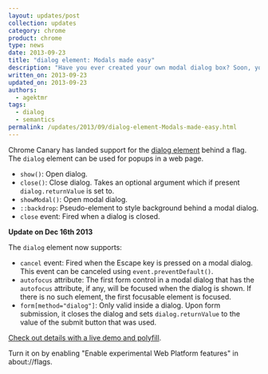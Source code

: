 ```yaml
---
layout: updates/post
collection: updates
category: chrome
product: chrome
type: news
date: 2013-09-23
title: "dialog element: Modals made easy"
description: "Have you ever created your own modal dialog box? Soon, you won't need to ever again; dialog boxes are becoming a part of the web platform."
written_on: 2013-09-23
updated_on: 2013-09-23
authors:
  - agektmr
tags:
  - dialog
  - semantics
permalink: /updates/2013/09/dialog-element-Modals-made-easy.html
---
```

Chrome Canary has landed support for the [dialog element](http://www.whatwg.org/specs/web-apps/current-work/multipage/commands.html#the-dialog-element) behind a flag. The `dialog` element can be used for popups in a web page.


* `show()`: Open dialog.
* `close()`: Close dialog. Takes an optional argument which if present `dialog.returnValue` is set to.
* `showModal()`: Open modal dialog.
* `::backdrop`: Pseudo-element to style background behind a modal dialog.
* `close` event: Fired when a dialog is closed.

**Update on Dec 16th 2013**

The `dialog` element now supports:

* `cancel` event: Fired when the Escape key is pressed on a modal dialog. This event can be canceled using `event.preventDefault()`.
* `autofocus` attribute: The first form control in a modal dialog that has the `autofocus` attribute, if any, will be focused when the dialog is shown. If there is no such element, the first focusable element is focused.
* `form[method="dialog"]`: Only valid inside a dialog. Upon form submission, it closes the dialog and sets `dialog.returnValue` to the value of the submit button that was used.

[Check out details with a live demo and polyfill](http://demo.agektmr.com/dialog/).

Turn it on by enabling "Enable experimental Web Platform features" in about://flags.